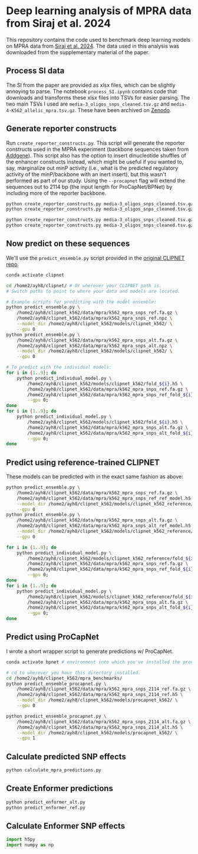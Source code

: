 # Deep learning analysis of MPRA data from Siraj et al. 2024

This repository contains the code used to benchmark deep learning models on MPRA data from [Siraj et al. 2024](http://dx.doi.org/10.1101/2024.05.05.592437). The data used in this analysis was downloaded from the supplementary material of the paper.

## Process SI data

The SI from the paper are provided as xlsx files, which can be slightly annoying to parse. The notebook `process_SI.ipynb` contains code that downloads and transforms these xlsx files into TSVs for easier parsing. The two main TSVs I used are `media-3_oligos_snps_cleaned.tsv.gz` and `media-4-K562_allelic_mpra.tsv.gz`. These have been archived on [Zenodo]().

## Generate reporter constructs

Run `create_reporter_constructs.py`. This script will generate the reporter constructs used in the MPRA experiment (backbone sequences taken from [Addgene](https://www.addgene.org/109035/sequences/)). This script also has the option to insert dinucleotide shuffles of the enhancer constructs instead, which might be useful if you wanted to, say, marginalize out minP activity (i.e., what is the predicted regulatory activity of the minP/backbone with an inert insert), but this wasn't performed as part of our study. Using the `--procapnet` flag will extend the sequences out to 2114 bp (the input length for ProCapNet/BPNet) by including more of the reporter backbone.

```bash
python create_reporter_constructs.py media-3_oligos_snps_cleaned.tsv.gz ../data/mpra/k562_mpra_snps
python create_reporter_constructs.py media-3_oligos_snps_cleaned.tsv.gz ../data/mpra/k562_mpra_snps_2114 --procapnet

python create_reporter_constructs.py media-3_oligos_snps_cleaned.tsv.gz ../data/mpra/k562_mpra_snps --dinuc_shuffles 1
python create_reporter_constructs.py media-3_oligos_snps_cleaned.tsv.gz ../data/mpra/k562_mpra_snps_2114 --dinuc_shuffles 1 --procapnet
```

## Now predict on these sequences

We'll use the `predict_ensemble.py` script provided in the [original CLIPNET repo](https://github.com/Danko-Lab/clipnet/).

```bash
conda activate clipnet

cd /home2/ayh8/clipnet/ # Or wherever your CLIPNET path is.
# Switch paths to point to where your data and models are located.

# Example scripts for predicting with the model ensemble:
python predict_ensemble.py \
    /home2/ayh8/clipnet_k562/data/mpra/k562_mpra_snps_ref.fa.gz \
    /home2/ayh8/clipnet_k562/data/mpra/k562_mpra_snps_ref.npz \
    --model_dir /home2/ayh8/clipnet_k562/models/clipnet_k562/ \
    --gpu 0
python predict_ensemble.py \
    /home2/ayh8/clipnet_k562/data/mpra/k562_mpra_snps_alt.fa.gz \
    /home2/ayh8/clipnet_k562/data/mpra/k562_mpra_snps_alt.npz \
    --model_dir /home2/ayh8/clipnet_k562/models/clipnet_k562/ \
    --gpu 0

# To predict with the individual models:
for i in {1..9}; do
    python predict_individual_model.py \
        /home2/ayh8/clipnet_k562/models/clipnet_k562/fold_${i}.h5 \
        /home2/ayh8/clipnet_k562/data/mpra/k562_mpra_snps_ref.fa.gz \
        /home2/ayh8/clipnet_k562/data/mpra/k562_mpra_snps_ref_fold_${i}.h5 \
        --gpu 0;
done
for i in {1..9}; do
    python predict_individual_model.py \
        /home2/ayh8/clipnet_k562/models/clipnet_k562/fold_${i}.h5 \
        /home2/ayh8/clipnet_k562/data/mpra/k562_mpra_snps_alt.fa.gz \
        /home2/ayh8/clipnet_k562/data/mpra/k562_mpra_snps_alt_fold_${i}.h5 \
        --gpu 0;
done
```

## Predict using reference-trained CLIPNET

These models can be predicted with in the exact same fashion as above:

```bash
python predict_ensemble.py \
    /home2/ayh8/clipnet_k562/data/mpra/k562_mpra_snps_ref.fa.gz \
    /home2/ayh8/clipnet_k562/data/mpra/k562_mpra_snps_ref_ref_model.h5 \
    --model_dir /home2/ayh8/clipnet_k562/models/clipnet_k562_reference/ \
    --gpu 0
python predict_ensemble.py \
    /home2/ayh8/clipnet_k562/data/mpra/k562_mpra_snps_alt.fa.gz \
    /home2/ayh8/clipnet_k562/data/mpra/k562_mpra_snps_alt_ref_model.h5 \
    --model_dir /home2/ayh8/clipnet_k562/models/clipnet_k562_reference/ \
    --gpu 0

for i in {1..9}; do
    python predict_individual_model.py \
        /home2/ayh8/clipnet_k562/models/clipnet_k562_reference/fold_${i}.h5 \
        /home2/ayh8/clipnet_k562/data/mpra/k562_mpra_snps_ref.fa.gz \
        /home2/ayh8/clipnet_k562/data/mpra/k562_mpra_snps_ref_fold_${i}_ref_model.h5 \
        --gpu 0;
done
for i in {1..9}; do
    python predict_individual_model.py \
        /home2/ayh8/clipnet_k562/models/clipnet_k562_reference/fold_${i}.h5 \
        /home2/ayh8/clipnet_k562/data/mpra/k562_mpra_snps_alt.fa.gz \
        /home2/ayh8/clipnet_k562/data/mpra/k562_mpra_snps_alt_fold_${i}_ref_model.h5 \
        --gpu 0;
done
```

## Predict using ProCapNet

I wrote a short wrapper script to generate predictions w/ ProCapNet.

```bash
conda activate bpnet # environment into which you've installed the procapnet dependencies.

# cd to wherever you have this directory installed.
cd /home2/ayh8/clipnet_k562/mpra_benchmarks/
python predict_ensemble_procapnet.py \
    /home2/ayh8/clipnet_k562/data/mpra/k562_mpra_snps_2114_ref.fa.gz \
    /home2/ayh8/clipnet_k562/data/mpra/k562_mpra_snps_2114_ref.h5 \
    --model_dir /home2/ayh8/clipnet_k562/models/procapnet_k562/ \
    --gpu 0

python predict_ensemble_procapnet.py \
    /home2/ayh8/clipnet_k562/data/mpra/k562_mpra_snps_2114_alt.fa.gz \
    /home2/ayh8/clipnet_k562/data/mpra/k562_mpra_snps_2114_alt.h5 \
    --model_dir /home2/ayh8/clipnet_k562/models/procapnet_k562/ \
    --gpu 1
```

## Calculate predicted SNP effects

```bash
python calculate_mpra_predictions.py
```

## Create Enformer predictions

```bash
python predict_enformer_alt.py 
python predict_enformer_ref.py 
```

## Calculate Enformer SNP effects

```python
import h5py
import numpy as np
```
